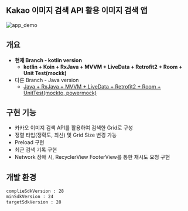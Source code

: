 
## Kakao 이미지 검색 API 활용 이미지 검색 앱

![app_demo](https://user-images.githubusercontent.com/20294749/67322924-b5ec6980-f54c-11e9-96f3-f2394375aab2.png)

## 개요
- **현재 Branch - kotlin version**
  - **kotlin + Koin + RxJava + MVVM + LiveData + Retrofit2 + Room + Unit Test(mockk)**
- 다른 Branch - Java version
  - [Java + RxJava + MVVM + LiveData + Retrofit2 + Room + UnitTest(mockto, powermock)](https://github.com/ch-Yoon/ImageSearch/tree/java-rx-mvvm-retrofit2-room)
  
## 구현 기능
- 카카오 이미지 검색 API를 활용하여 검색한 Grid로 구성
- 정렬 타입(정확도, 최신) 및 Grid Size 변경 가능
- Preload 구현
- 최근 검색 기록 구현
- Network 장애 시, RecyclerView FooterView를 통한 재시도 요청 구현

## 개발 환경
```xml
complieSdkVersion : 28
minSdkVersion : 24
targetSdkVersion : 28
```


